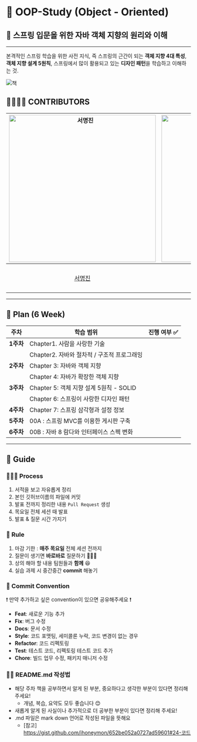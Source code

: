 # 🐸 OOP-Study (Object - Oriented)

## 📕 스프링 입문을 위한 자바 객체 지향의 원리와 이해

***
본격적인 스프링 학습을 위한 사전 지식, 즉 스프링의 근간이 되는 **객체 지향 4대 특성**, **객체 지향 설계 5원칙**, 스프링에서 많이 활용되고 있는 **디자인 패턴**을 학습하고 이해하는 것.

![책](https://user-images.githubusercontent.com/84395062/235654610-31edcaa8-b46a-451c-abbb-50f0f43e7603.png)

## 👨‍👩‍👧‍👧 CONTRIBUTORS

| <img src="https://user-images.githubusercontent.com/84395062/234909203-dd2cb336-6134-42e3-92a0-0a8cdcdc85f5.png" width=400px alt="서명진" />  | <img src="https://user-images.githubusercontent.com/84395062/234910437-c15e34b7-2e4b-4463-b34e-75eb674df4c8.png" width=400px alt="김자경" />  |  <img src="https://user-images.githubusercontent.com/84395062/234911192-3ba716d5-28b9-41bb-9a71-a4aedf1ff8ac.png" witdth=400px alt="허지영"/>  | <img src="https://user-images.githubusercontent.com/84395062/234911516-d01e43bb-27bd-4222-b485-80707686a591.png" width=400px alt="김수연"/> | <img src="https://user-images.githubusercontent.com/84395062/235310656-697ab52c-1c09-4467-b91b-c37a0053ae38.png" width=400px alt="이지윤" />  |
|:------------------------------------------------------------------------------------------------------------------------------------------:|:------------------------------------------------------------------------------------------------------------------------------------------:|:-------------------------------------------------------------------------------------------------------------------------------------------:|:----------------------------------------------------------------------------------------------------------------------------------------:|:------------------------------------------------------------------------------------------------------------------------------------------:|
|                                                   [서명진](https://github.com/myoungjinseo)                                                   |                                                     [김자경](https://github.com/jkkj0414)                                                     |                                                   [허지영](https://github.com/jiyoungmerong)                                                   |                                                    [김수연](https://github.com/tndusy27)                                                    |                                                     [이지윤](https://github.com/dd-jiyun)                                                     |

---
## 📁 Plan (6 Week)

| 주차      | 학습 범위                       | 진행 여부 ✅ |
|---------|-----------------------------|---------|
| **1주차** | Chapter1. 사람을 사랑한 기술       |
|         | Chapter2. 자바와 절차적 / 구조적 프로그래밍      |
| **2주차** | Chapter 3: 자바와 객체 지향         |
|         | Chapter 4: 자바가 확장한 객체 지향      |
| **3주차** | Chapter 5: 객체 지향 설계 5원칙 - SOLID          |
|         | Chapter 6: 스프링이 사랑한 디자인 패턴      |
| **4주차** | Chapter 7: 스프링 삼각형과 설정 정보     |
| **5주차** | 00A : 스프링 MVC를 이용한 게시판 구축 |
| **6주차** | 00B : 자바 8 람다와 인터페이스 스펙 변화 |
---
## 📝 Guide

### 👨🏻‍💻 Process

1. 서적을 보고 자유롭게 정리
2. 본인 깃허브이름의 파일에 커밋
3. 발표 전까지 정리한 내용 `Pull Request` 생성
4. 목요일 전체 세션 때 발표
5. 발표 & 질문 시간 가지기

### 🔏 Rule
1. 마감 기한 : **매주 목요일** 전체 세션 전까지
2. 질문이 생기면 **바로바로** 질문하기 🙋🏻‍♀️
3. 상의 해야 할 내용 팀원들과 **함께** 😆
4. 실습 과제 시 중간중간 **commit** 해놓기

###  💾 Commit Convention 
❗ 만약 추가하고 싶은 convention이 있으면 공유해주세요 ❗
- **Feat**: 새로운 기능 추가
- **Fix**: 버그 수정
- **Docs**: 문서 수정
- **Style**: 코드 포맷팅, 세미콜론 누락, 코드 변경이 없는 경우
- **Refactor**: 코드 리펙토링
- **Test**: 테스트 코드, 리펙토링 테스트 코드 추가
- **Chore**: 빌드 업무 수정, 패키지 매니저 수정


### ✍🏻 README.md 작성법
- 해당 주차 책을 공부하면서 알게 된 부분, 중요하다고 생각한 부분이 있다면 정리해 주세요!
    - 개념, 복습, 요약도 모두 좋습니다 😊
- 새롭게 알게 된 사실이나 추가적으로 더 공부한 부분이 있다면 정리해 주세요!
- .md 파일은 mark down 언어로 작성된 파일을 뜻해요
    - [참고] https://gist.github.com/ihoneymon/652be052a0727ad59601#24-코드
